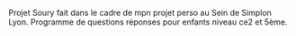 
Projet Soury fait dans le cadre de mpn projet perso au Sein de Simplon Lyon.
Programme de questions réponses pour enfants niveau ce2 et 5ème.
